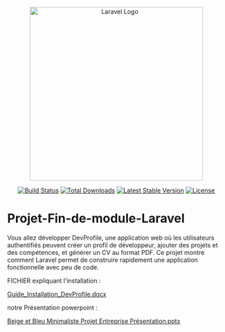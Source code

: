 <p align="center"><a href="https://laravel.com" target="_blank"><img src="https://raw.githubusercontent.com/laravel/art/master/logo-lockup/5%20SVG/2%20CMYK/1%20Full%20Color/laravel-logolockup-cmyk-red.svg" width="400" alt="Laravel Logo"></a></p>

<p align="center">
<a href="https://github.com/laravel/framework/actions"><img src="https://github.com/laravel/framework/workflows/tests/badge.svg" alt="Build Status"></a>
<a href="https://packagist.org/packages/laravel/framework"><img src="https://img.shields.io/packagist/dt/laravel/framework" alt="Total Downloads"></a>
<a href="https://packagist.org/packages/laravel/framework"><img src="https://img.shields.io/packagist/v/laravel/framework" alt="Latest Stable Version"></a>
<a href="https://packagist.org/packages/laravel/framework"><img src="https://img.shields.io/packagist/l/laravel/framework" alt="License"></a>
</p>



# Projet-Fin-de-module-Laravel
Vous allez développer DevProfile, une application web où les utilisateurs authentifiés peuvent créer un profil de développeur, ajouter des projets et des compétences, et générer un CV au format PDF. Ce projet montre comment Laravel permet de construire rapidement une application fonctionnelle avec peu de code.

FICHIER expliquant l’installation :

[Guide_Installation_DevProfile.docx](https://github.com/user-attachments/files/20374472/Guide_Installation_DevProfile_Laravel.docx)

notre Présentation powerpoint :

[Beige et Bleu Minimaliste Projet Entreprise Présentation.pptx](https://github.com/user-attachments/files/20374529/Beige.et.Bleu.Minimaliste.Projet.Entreprise.Presentation.pptx)

